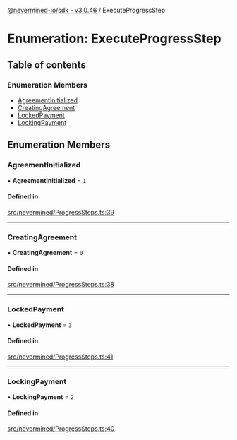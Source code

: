[@nevermined-io/sdk - v3.0.46](../code-reference.md) / ExecuteProgressStep

# Enumeration: ExecuteProgressStep

## Table of contents

### Enumeration Members

- [AgreementInitialized](ExecuteProgressStep.md#agreementinitialized)
- [CreatingAgreement](ExecuteProgressStep.md#creatingagreement)
- [LockedPayment](ExecuteProgressStep.md#lockedpayment)
- [LockingPayment](ExecuteProgressStep.md#lockingpayment)

## Enumeration Members

### AgreementInitialized

• **AgreementInitialized** = `1`

#### Defined in

[src/nevermined/ProgressSteps.ts:39](https://github.com/nevermined-io/sdk-js/blob/5c9d0f7d6fcba54812075b53cb60060936ceb745/src/nevermined/ProgressSteps.ts#L39)

---

### CreatingAgreement

• **CreatingAgreement** = `0`

#### Defined in

[src/nevermined/ProgressSteps.ts:38](https://github.com/nevermined-io/sdk-js/blob/5c9d0f7d6fcba54812075b53cb60060936ceb745/src/nevermined/ProgressSteps.ts#L38)

---

### LockedPayment

• **LockedPayment** = `3`

#### Defined in

[src/nevermined/ProgressSteps.ts:41](https://github.com/nevermined-io/sdk-js/blob/5c9d0f7d6fcba54812075b53cb60060936ceb745/src/nevermined/ProgressSteps.ts#L41)

---

### LockingPayment

• **LockingPayment** = `2`

#### Defined in

[src/nevermined/ProgressSteps.ts:40](https://github.com/nevermined-io/sdk-js/blob/5c9d0f7d6fcba54812075b53cb60060936ceb745/src/nevermined/ProgressSteps.ts#L40)

